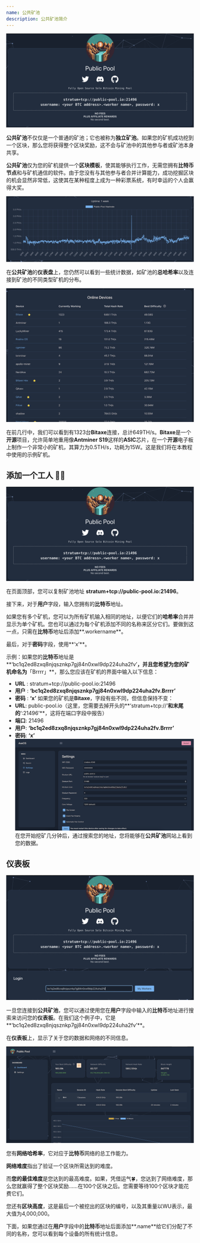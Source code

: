 ```yaml
---
name: 公共矿池
description: 公共矿池简介
---
```


![signup](assets/cover.webp)

**公共矿池**不仅仅是一个普通的矿池；它也被称为**独立矿池**。如果您的矿机成功挖到一个区块，那么您将获得整个区块奖励，这不会与矿池中的其他参与者或矿池本身共享。

**公共矿池**仅为您的矿机提供一个**区块模板**，使其能够执行工作，无需您拥有**比特币节点**和与矿机通信的软件。由于您没有与其他参与者合并计算能力，成功挖掘区块的机会显然非常低，这使其在某种程度上成为一种彩票系统，有时幸运的个人会赢得大奖。

![signup](assets/1.webp)

在**公共矿池**的**仪表盘**上，您仍然可以看到一些统计数据，如矿池的**总哈希率**以及连接到矿池的不同类型矿机的分布。

![signup](assets/2.webp)

在前几行中，我们可以看到有1323台**Bitaxe**连接，总计649TH/s。**Bitaxe**是一个**开源**项目，允许简单地重用像**Antminer S19**这样的**ASIC**芯片，在一个**开源**电子板上制作一个非常小的矿机，其算力为0.5TH/s，功耗为15W。这是我们将在本教程中使用的示例矿机。

## 添加一个**工人** 👷‍♂️

![signup](assets/cover.webp)

在页面顶部，您可以复制矿池地址 **stratum+tcp://public-pool.io:21496**。

接下来，对于**用户**字段，输入您拥有的**比特币**地址。

如果您有多个矿机，您可以为所有矿机输入相同的地址，以便它们的**哈希率**合并并显示为单个矿机。您也可以通过为每个矿机添加不同的名称来区分它们。要做到这一点，只需在**比特币**地址后添加**.workername**。

最后，对于**密码**字段，使用**‘x’**。

示例：如果您的**比特币**地址是**‘bc1q2ed8zxq8njqsznkp7gj84n0xwl9dp224uha2fv’**，并且您希望为您的矿机命名为**「Brrrr」**，那么您应该在矿机的界面中输入以下信息：

- **URL** : stratum+tcp://public-pool.io:21496
- **用户** : **‘bc1q2ed8zxq8njqsznkp7gj84n0xwl9dp224uha2fv.Brrrr’**
- **密码** : **‘x’**
如果您的矿机是**Bitaxe**，字段有些不同，但信息保持不变：
- **URL**: public-pool.io（这里，您需要去掉开头的**‘stratum+tcp://’**和末尾的**‘:21496’**，这将在端口字段中报告）
- **端口**: 21496
- **用户**: **‘bc1q2ed8zxq8njqsznkp7gj84n0xwl9dp224uha2fv.Brrrr’**
- **密码**: **‘x’**
![注册](assets/3.webp)
在您开始挖矿几分钟后，通过搜索您的地址，您将能够在**公共矿池**网站上看到您的数据。

## 仪表板

![注册](assets/4.webp)

一旦您连接到**公共矿池**，您可以通过使用您在**用户**字段中输入的**比特币**地址进行搜索来访问您的**仪表板**。在我们这个例子中，它是**‘bc1q2ed8zxq8njqsznkp7gj84n0xwl9dp224uha2fv’**。

在**仪表板**上，显示了关于您的数据和网络的不同信息。

![注册](assets/5.webp)

您有**网络哈希率**，它对应于**比特币**网络的总工作能力。

**网络难度**指出了验证一个区块所需达到的难度。

而**您的最佳难度**是您达到的最高难度。如果，凭借运气🍀，您达到了网络难度，那么您就赢得了整个区块奖励……在100个区块之后。您需要等待100个区块才能花费它们。

您还有**区块高度**，这是最后一个被挖出的区块的编号，以及其重量以WU表示，最大值为4,000,000。

下面，如果您通过在**用户**字段中的**比特币**地址后面添加**.name**给它们分配了不同的名称，您可以看到每个设备的所有统计信息。
